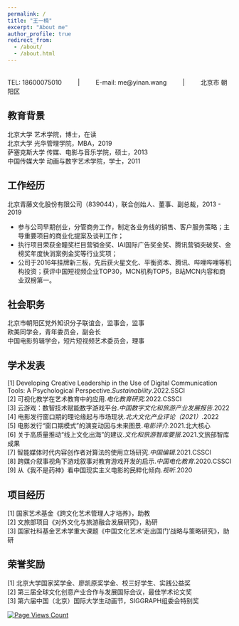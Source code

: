```yaml
---
permalink: /
title: "王一楠"
excerpt: "About me"
author_profile: true
redirect_from: 
  - /about/
  - /about.html
---
```

 <br/>
TEL: 18600075010  &emsp;&emsp;  |  &emsp;&emsp;  E-mail: me@yinan.wang  &emsp;&emsp;  |   &emsp;&emsp; 北京市 朝阳区

## 教育背景
北京大学 艺术学院，博士，在读<br/>
北京大学 光华管理学院，MBA，2019<br/>
萨塞克斯大学 传媒、电影与音乐学院，硕士，2013<br/>
中国传媒大学 动画与数字艺术学院，学士，2011<br/>

## 工作经历
北京青藤文化股份有限公司（839044），联合创始人、董事、副总裁，2013 - 2019<br/>
* 参与公司早期创业，分管商务工作，制定各业务线的销售、客户服务策略；主导重要项目的商业化提案及谈判工作；
* 执行项目荣获金瞳奖栏目营销金奖、IAI国际广告奖金奖、腾讯营销突破奖、金榜奖年度快消案例金奖等行业奖项；
* 公司于2016年挂牌新三板，先后获火星文化、平衡资本、腾讯、哔哩哔哩等机构投资；获评中国短视频企业TOP30，MCN机构TOP5，B站MCN内容和商业双榜第一。

## 社会职务
北京市朝阳区党外知识分子联谊会，监事会，监事<br/>
欧美同学会，青年委员会，副会长<br/>
中国电影剪辑学会，短片短视频艺术委员会，理事<br/>

## 学术发表
[1] Developing Creative Leadership in the Use of Digital Communication Tools: A Psychological Perspective.*Sustainability*.2022.SSCI<br/>
[2] 可视化教学在艺术教育中的应用.*电化教育研究*.2022.CSSCI<br/>
[3] 云游戏：数智技术赋能数字游戏平台.*中国数字文化和旅游产业发展报告*.2022<br/>
[4] 电影发行窗口期的理论缘起与市场现状.*北大文化产业评论（2021）*.2022<br/>
[5] 电影发行“窗口期模式”的演变动因与未来图景.*电影评介*.2021.北大核心<br/>
[6] 关于高质量推动“线上文化出海”的建议.*文化和旅游智库要报*.2021.文旅部智库成果<br/>
[7] 智能媒体时代内容创作者对算法的使用立场研究.*中国编辑*.2021.CSSCI<br/>
[8] 跨媒介叙事视角下游戏叙事对教育游戏开发的启示.*中国电化教育*.2020.CSSCI<br/>
[9] 从《我不是药神》看中国现实主义电影的民粹化倾向.*视听*.2020<br/>

## 项目经历
[1] 国家艺术基金《跨文化艺术管理人才培养》，助教<br/>
[2] 文旅部项目《对外文化与旅游融合发展研究》，助研<br/>
[3] 国家社科基金艺术学重大课题《中国文化艺术‘走出国门’战略与策略研究》，助研<br/>

## 荣誉奖励
[1] 北京大学国家奖学金、廖凯原奖学金、校三好学生、实践公益奖<br/>
[2] 第三届全球文化创意产业合作与发展国际会议，最佳学术论文奖<br/>
[3] 第六届中国（北京）国际大学生动画节，SIGGRAPH组委会特别奖<br/>

[![Page Views Count](https://badges.toozhao.com/badges/01GBQDECJK344TKGFA56YGYRHF/green.svg)](https://badges.toozhao.com/stats/01GBQDECJK344TKGFA56YGYRHF "Get your own page views count badge on badges.toozhao.com")
